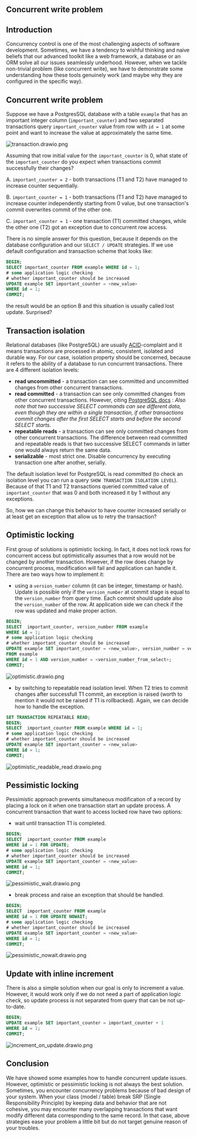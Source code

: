 ## Concurrent write problem

## Introduction
Concurrency control is one of the most challenging aspects of software development. Sometimes, we have a tendency to wishful thinking and naive beliefs that our advanced toolkit like a web framework, a database or an ORM solve all our issues seamlessly underhood. However, when we tackle non-trivial problem (like concurrent write), we have to demonstrate some understanding how these tools genuinely work (and maybe why they are configured in the specific way).

## Concurrent write problem
Suppose we have a PostgresSQL database with a table `example` that has an important integer column (`important_counter`) and two separated transactions query `important_counter` value from row with `id = 1` at some point and want to increase the value at approximately the same time.

![transaction.drawio.png](https://cdn.hashnode.com/res/hashnode/image/upload/v1650538124170/xZONNgeo9.png)

Assuming that row initial value for the `important_counter` is 0, what state of the `important_counter` do you expect when transactions commit successfully their changes?

A. `important_counter = 2` - both transactions (T1 and T2) have managed to increase counter sequentially.

B. `important_counter = 1` - both transactions (T1 and T2) have managed to increase counter independently starting from 0 value, but one transaction's commit overwrites commit of the other one.

C. `important_counter = 1` - one transaction (T1) committed changes, while the other one (T2) got an exception due to concurrent row access.

There is no simple answer for this question, because it depends on the database configuration and our `SELECT / UPDATE` strategies. If we use default configuration and transaction scheme that looks like:
```sql
BEGIN;
SELECT important_counter FROM example WHERE id = 1;
# some application logic checking
# whether important_counter should be increased
UPDATE example SET important_counter = <new_value>
WHERE id = 1;
COMMIT;
```
the result would be an option B and this situation is usually called lost update. Surprised?

## Transaction isolation
Relational databases (like PostgreSQL) are usually [ACID](https://en.wikipedia.org/wiki/ACID)-complaint and it means transactions are processed in atomic,  consistent, isolated and durable way. For our case, isolation property should be concerned, because it refers to the ability of a database to run concurrent transactions. There are 4 different isolation levels:
- **read uncommitted** - a transaction can see committed and uncommitted changes from other concurrent transactions.
- **read committed** - a transaction can see only committed changes from other concurrent transactions. However, citing [PostgreSQL docs](https://www.postgresql.org/docs/current/transaction-iso.html) : *Also note that two successive SELECT commands can see different data, even though they are within a single transaction, if other transactions commit changes after the first SELECT starts and before the second SELECT starts*.
- **repeatable reads** - a transaction can see only committed changes from other concurrent transactions. The difference between read committed and repeatable reads is that two successive SELECT commands in latter one would always return the same data.
- **serializable** - most strict one. Disable concurrency by executing transaction one after another, serially.

The default isolation level for PostgreSQL is read committed (to check an isolation level you can run a query `SHOW TRANSACTION ISOLATION LEVEL`). Because of that T1 and T2 transactions queried committed value of `important_counter` that was 0 and both increased it by 1 without any exceptions.

So, how we can change this behavior to have counter increased serially or at least get an exception that allow us to retry the transaction?

## Optimistic locking
First group of solutions is optimistic locking. In fact, it does not lock rows for concurrent access but optimistically assumes that a row would not be changed by another transaction. However, if the row does change by concurrent process, modification will fail and application can handle it. There are two ways how to implement it:
- using a `version_number` column (it can be integer, timestamp or hash). Update is possible only if the `version_number` at commit stage is equal to the `version_number` from query time. Each commit should update also the `version_number` of the row. At application side we can check if the row was updated and make proper action.
```sql
BEGIN;
SELECT  important_counter, version_number FROM example
WHERE id = 1;
# some application logic checking
# whether important_counter should be increased
UPDATE example SET important_counter = <new_value>, version_number = version_number + 1
FROM example
WHERE id = 1 AND version_number = <version_number_from_select>;
COMMIT;
```
![optimistic.drawio.png](https://cdn.hashnode.com/res/hashnode/image/upload/v1650543766052/twawRuifz.png)

- by switching to repeatable read isolation level. When T2 tries to commit changes after successfull T1 commit, an exception is raised (worth to mention it would not be raised if T1 is rollbacked). Again, we can decide how to handle the exception.
```sql
SET TRANSACTION REPEATABLE READ;
BEGIN;
SELECT  important_counter FROM example WHERE id = 1;
# some application logic checking
# whether important_counter should be increased
UPDATE example SET important_counter = <new_value>
WHERE id = 1;
COMMIT;
```
![optimistic_readable_read.drawio.png](https://cdn.hashnode.com/res/hashnode/image/upload/v1650543786881/gyXsRx36i.png)

## Pessimistic locking
Pessimistic approach prevents simultaneous modification of a record by placing a lock on it when one transaction start an update process. A concurrent transaction that want to access locked row have two options:
- wait until transaction T1 is completed.
```sql
BEGIN;
SELECT  important_counter FROM example
WHERE id = 1 FOR UPDATE;
# some application logic checking
# whether important_counter should be increased
UPDATE example SET important_counter = <new_value>
WHERE id = 1;
COMMIT;
```
![pessimistic_wait.drawio.png](https://cdn.hashnode.com/res/hashnode/image/upload/v1650543799429/dT6V6yF7t.png)

- break process and raise an exception that should be handled.
```sql
BEGIN;
SELECT  important_counter FROM example
WHERE id = 1 FOR UPDATE NOWAIT;
# some application logic checking
# whether important_counter should be increased
UPDATE example SET important_counter = <new_value>
WHERE id = 1;
COMMIT;
```
![pessimistic_nowait.drawio.png](https://cdn.hashnode.com/res/hashnode/image/upload/v1650543813518/_8Qf2N797.png)

## Update with inline increment
There is also a simple solution when our goal is only to increment a value. However, it would work only if we do not need a part of application logic check, so update process is not separated from query that can be not up-to-date.
```sql
BEGIN;
UPDATE example SET important_counter = important_counter + 1
WHERE id = 1;
COMMIT;
```
![increment_on_update.drawio.png](https://cdn.hashnode.com/res/hashnode/image/upload/v1650562787357/9mV2zIWZu.png)

## Conclusion
We have showed some examples how to handle concurrent update issues. However, optimistic or pessimistic locking is not always the best solution. Sometimes, you encounter concurrency problems because of bad design of your system. When your class (model / table) break SRP (Single Responsibility Principle) by keeping data and behavior that are not cohesive, you may encounter many overlapping transactions that want modify different data corresponding to the same record. In that case, above strategies ease your problem a little bit but do not target genuine reason of your troubles.


